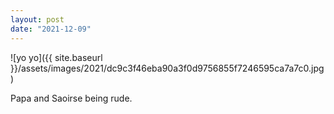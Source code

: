 ```yaml
---
layout: post
date: "2021-12-09"
---
```


![yo yo]({{ site.baseurl }}/assets/images/2021/dc9c3f46eba90a3f0d9756855f7246595ca7a7c0.jpg)

Papa and Saoirse being rude.
